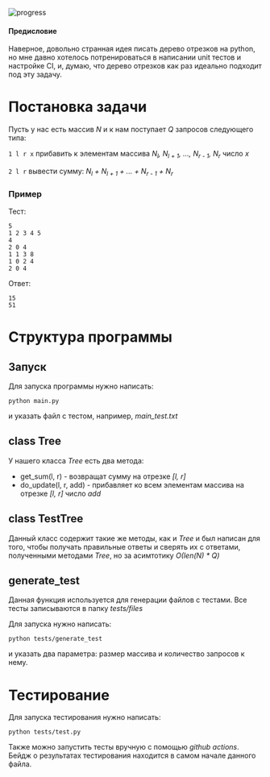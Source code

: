 ![progress][0]
#### Предисловие
Наверное, довольно странная идея писать дерево отрезков на python, но мне давно хотелось потренироваться в написании unit тестов и настройке CI, и, думаю, что дерево отрезков как раз идеально подходит под эту задачу.

# Постановка задачи

Пусть у нас есть массив *N* и к нам поступает *Q* запросов следующего типа:

`1 l r x` прибавить к элементам массива *N<sub>l</sub>, N<sub>l + 1</sub>, ..., N<sub>r - 1</sub>, N<sub>r</sub>* число *x*

`2 l r` вывести сумму: *N<sub>l</sub> + N<sub>l + 1</sub> + ... + N<sub>r - 1</sub> + N<sub>r</sub>*

### Пример
Тест:
```
5
1 2 3 4 5
4
2 0 4
1 1 3 8
1 0 2 4
2 0 4
```
Ответ:
```
15
51
```

# Структура программы
## Запуск
Для запуска программы нужно написать:
```
python main.py
```
и указать файл с тестом, например, *main_test.txt*
## class Tree
У нашего класса *Tree* есть два метода:
- get_sum(l, r) - возвращат сумму на отрезке *[l, r]*
- do_update(l, r, add) - прибавляет ко всем элементам массива на отрезке *[l, r]* число *add*
## class TestTree
Данный класс содержит такие же методы, как и *Tree* и был написан для того, чтобы получать правильные ответы и сверять их с ответами, полученными методами *Tree*, но за асимтотику *О(len(N) * Q)*
## generate_test
Данная функция используется для генерации файлов с тестами. Все тесты записываются в папку *tests/files*

Для запуска нужно написать:
```
python tests/generate_test
```
и указать два параметра: размер массива и количество запросов к нему.

# Тестирование
Для запуска тестирования нужно написать:
```
python tests/test.py
```
Также можно запустить тесты вручную с помощью *github actions*. Бейдж о результатах тестирования находится в самом начале данного файла.

[0]:https://progress-bar.dev/65/
